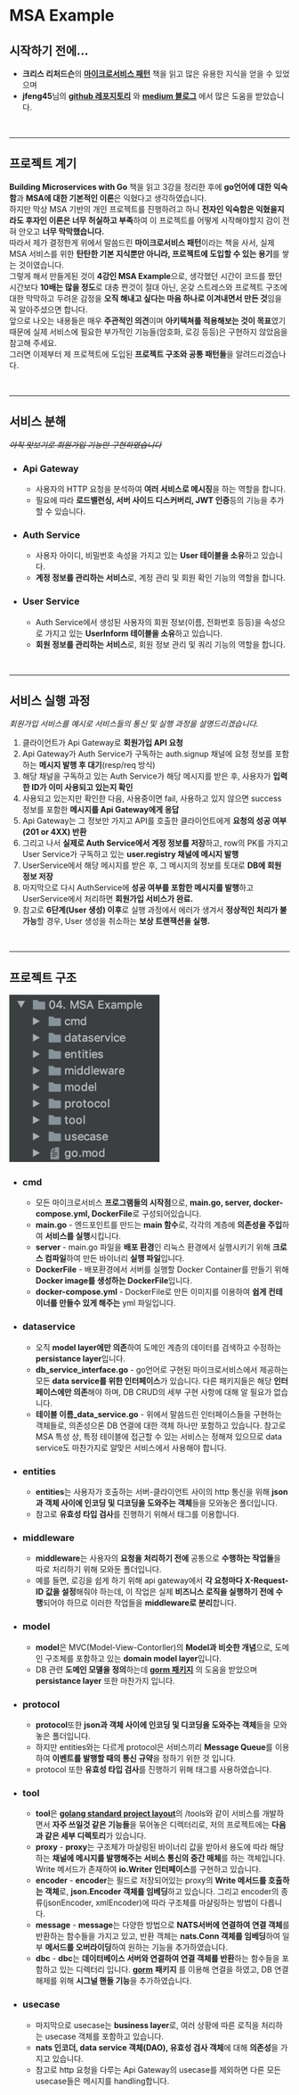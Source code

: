 # **MSA Example**

## **시작하기 전에...**
- **크리스 리처드슨**의 **[마이크로서비스 패턴](https://www.aladin.co.kr/shop/wproduct.aspx?ItemId=228694618)** 책을 읽고 많은 유용한 지식을 얻을 수 있었으며
- **jfeng45**님의 **[github 레포지토리](https://github.com/jfeng45/servicetmpl)** 와 **[medium 블로그](https://medium.com/@jfeng45/go-micro-service-with-clean-architecture-application-layout-e6216dbb835a)** 에서 많은 도움을 받았습니다.

<br>

---
## **프로젝트 계기**
**Building Microservices with Go** 책을 읽고 3강을 정리한 후에 **go언어에 대한 익숙함**과 **MSA에 대한 기본적인 이론**은 익혔다고 생각하였습니다.   
하지만 막상 MSA 기반의 개인 프로젝트를 진행하려고 하니 **전자인 익숙함은 익혔을지라도 후자인 이론은 너무 허실하고 부족**하여 이 프로젝트를 어떻게 시작해야할지 감이 전혀 안오고 **너무 막막했습니다.**   
따라서 제가 결정한게 위에서 말씀드린 **마이크로서비스 패턴**이라는 책을 사서, 실제 MSA 서비스를 위한 **탄탄한 기본 지식뿐만 아니라, 프로젝트에 도입할 수 있는 용기**를 쌓는 것이였습니다.  
그렇게 해서 만들게된 것이 **4강인 MSA Example**으로, 생각했던 시간이 코드를 짰던 시간보다 **10배는 많을 정도**로 대충 짠것이 절대 아닌, 온갖 스트레스와 프로젝트 구조에 대한 막막하고 두려운 감정을 **오직 해내고 싶다는 마음 하나로 이겨내면서 만든 것**임을 꼭 알아주셨으면 합니다.     
앞으로 나오는 내용들은 매우 **주관적인 의견**이며 **아키텍쳐를 적용해보는 것이 목표**였기 때문에 실제 서비스에 필요한 부가적인 기능들(암호화, 로깅 등등)은 구현하지 않았음을 참고해 주세요.  
그러면 이제부터 제 프로젝트에 도입된 **프로젝트 구조와 공통 패턴들**을 알려드리겠습나다.

<br>

---
## **서비스 분해**
<del>*아직 맛보기로 회원가입 기능만 구현하였습니다*<del>

- ### **Api Gateway**
    - 사용자의 HTTP 요청을 분석하여 **여러 서비스로 메시징**을 하는 역할을 합니다.
    - 필요에 따라 **로드밸런싱, 서버 사이드 디스커버리, JWT 인증**등의 기능을 추가할 수 있습니다.
- ### **Auth Service**
    - 사용자 아이디, 비밀번호 속성을 가지고 있는 **User 테이블을 소유**하고 있습니다.
    - **계정 정보를 관리하는 서비스**로, 계정 관리 및 회원 확인 기능의 역할을 합니다.
- ### **User Service**
    - Auth Service에서 생성된 사용자의 회원 정보(이름, 전화번호 등등)을 속성으로 가지고 있는 **UserInform 테이블을 소유**하고 있습니다.
    - **회원 정보를 관리하는 서비스**로, 회원 정보 관리 및 쿼리 기능의 역할을 합니다.

<br>

---
## **서비스 실행 과정**
*회원가입 서비스를 예시로 서비스들의 통신 및 실행 과정을 설명드리겠습니다.*
1. 클라이언트가 Api Gateway로 **회원가입 API 요청**
2. Api Gateway가 Auth Service가 구독하는 auth.signup 채널에 요청 정보를 포함하는 **메시지 발행 후 대기**(resp/req 방식)
3. 해당 채널을 구독하고 있는 Auth Service가 해당 메시지를 받은 후, 사용자가 **입력한 ID가 이미 사용되고 있는지 확인**
4. 사용되고 있는지만 확인한 다음, 사용중이면 fail, 사용하고 있지 않으면 success 정보를 포함한 **메시지를 Api Gateway에게 응답**
5. Api Gateway는 그 정보만 가지고 API를 호출한 클라이언트에게 **요청의 성공 여부(201 or 4XX) 반환**
6. 그리고 나서 **실제로 Auth Service에서 계정 정보를 저장**하고, row의 PK를 가지고 User Service가 구독하고 있는 **user.registry 채널에 메시지 발행**
7. UserService에서 해당 메시지를 받은 후, 그 메시지의 정보를 토대로 **DB에 회원 정보 저장**
8. 마지막으로 다시 AuthService에 **성공 여부를 포함한 메시지를 발행**하고 UserService에서 처리하면 **회원가입 서비스가 완료.**
9. 참고로 **6단계(User 생성) 이후**로 실행 과정에서 에러가 생겨서 **정상적인 처리가 불가능**할 경우, User 생성을 취소하는 **보상 트랜잭션을 실행.**

<br>

---
## **프로젝트 구조**
<img src="./Project.png" width="270" height="300">

-  ### **cmd**
    - 모든 마이크로서비스 **프로그램들의 시작점**으로, **main.go, server, docker-compose.yml, DockerFile**로 구성되어있습니다.
    - **main.go** - 엔드포인트를 만드는 **main 함수**로, 각각의 계층에 **의존성을 주입**하여 **서비스를 실행**시킵니다.
    - **server** - main.go 파일을 **배포 환경**인 리눅스 환경에서 실행시키기 위해 **크로스 컴파일**하여 만든 바이너리 **실행 파일**입니다.
    - **DockerFile** - 배포환경에서 서버를 실행할 Docker Container를 만들기 위해 **Docker image를 생성하는 DockerFile**입니다.
    - **docker-compose.yml** - DockerFile로 만든 이미지를 이용하여 **쉽게 컨테이너를 만들수 있게 해주는** yml 파일입니다.

- ### **dataservice**
    - 오직 **model layer에만 의존**하여 도메인 계층의 데이터를 검색하고 수정하는 **persistance layer**입니다.
    - **db_service_interface.go** - go언어로 구현된 마이크로서비스에서 제공하는 모든 **data service를 위한 인터페이스**가 있습니다. 다른 패키지들은 해당 **인터페이스에만 의존**해야 하며, DB CRUD의 세부 구현 사항에 대해 알 필요가 없습니다.
    - **테이블 이름_data_service.go** - 위에서 말씀드린 인터페이스들을 구현하는 객체들로, 의존성으론 DB 연결에 대한 객체 하나만 포함하고 있습니다. 참고로 MSA 특성 상, 특정 테이블에 접근할 수 있는 서비스는 정해져 있으므로 data service도 마찬가지로 알맞은 서비스에서 사용해야 합니다.

- ### **entities**
    - **entities**는 사용자가 호출하는 서버-클라이언트 사이의 http 통신을 위해 **json과 객체 사이에 인코딩 및 디코딩을 도와주는 객체**들을 모와놓은 폴더입니다. 
    - 참고로 **유효성 타입 검사**를 진행하기 위해서 태그를 이용합니다.

- ### **middleware**
    - **middleware**는 사용자의 **요청을 처리하기 전에** 공통으로 **수행하는 작업들**을 따로 처리하기 위해 모와둔 폴더입니다.
    - 예를 들면, 로깅을 쉽게 하기 위해 api gateway에서 **각 요청마다 X-Request-ID 값을 설정**해줘야 하는데, 이 작업은 실제 **비즈니스 로직을 실행하기 전에 수행**되어야 하므로 이러한 작업들을 **middleware로 분리**합니다.

- ### **model**
    - **model**은 MVC(Model-View-Contorller)의 **Model과 비슷한 개념**으로, 도메인 구조체를 포함하고 있는 **domain model layer**입니다.
    - DB 관련 **도메인 모델을 정의**하는데 **[gorm 패키지](https://github.com/jinzhu/gorm)** 의 도움을 받았으며 **persistance layer** 또한 마찬가지 입니다.

- ### **protocol**
    - **protocol**또한 **json과 객체 사이에 인코딩 및 디코딩을 도와주는 객체**들을 모와놓은 폴더입니다.
    - 하지만 entities와는 다르게 protocol은 서비스끼리 **Message Queue**를 이용하여 **이벤트를 발행할 때의 통신 규약**을 정하기 위한 것 입니다.
    - protocol 또한 **유효성 타입 검사**를 진행하기 위해 태그를 사용하였습니다.

- ### **tool**
    - **tool**은 [**golang standard project layout**](https://github.com/golang-standards/project-layout)의 /tools와 같이 서비스를 개발하면서 **자주 쓰일것 같은 기능들**을 묶어놓은 디렉터리로, 저의 프로젝트에는 **다음과 같은 세부 디렉토리**가 있습니다.
    - **proxy** - **proxy**는 구조체가 마샬링된 바이너리 값을 받아서 용도에 따라 해당하는 **채널에 메시지를 발행해주는 서비스 통신의 중간 매체**를 하는 객체입니다. Write 메서드가 존재하여 **io.Writer 인터페이스**를 구현하고 있습니다.
    - **encoder** - **encoder**는 필드로 저장되어있는 proxy의 **Write 메서드를 호출하는 객체**로, **json.Encoder 객체를 임베딩**하고 있습니다. 그리고 encoder의 종류(jsonEncoder, xmlEncoder)에 따라 구조체를 마샬링하는 방법이 다릅니다.
    - **message** - **message**는 다양한 방법으로 **NATS서버에 연결하여 연결 객체**를 반환하는 함수들을 가지고 있고, 반환 객체는 **nats.Conn 객체를 임베딩**하여 일부 **메서드를 오버라이딩**하여 원하는 기능을 추가하였습니다.
    - **dbc** - **dbc**는 **데이터베이스 서버와 연결하여 연결 객체를 반환**하는 함수들을 포함하고 있는 디렉터리 입니다. [**gorm**](https://github.com/jinzhu/gorm) **패키지** 를 이용해 연결을 하였고, DB 연결 해제를 위해 **시그널 핸들 기능**을 추가하였습니다.

- ### **usecase**
    - 마지막으로 usecase는 **business layer**로, 여러 상황에 따른 로직을 처리하는 usecase 객체를 포함하고 있습니다. 
    - **nats 인코더, data service 객체(DAO), 유효성 검사 객체**에 대해 **의존성**을 가지고 있습니다.
    - 참고로 http 요청을 다루는 Api Gateway의 usecase를 제외하면 다른 모든 usecase들은 메시지를 handling합니다.